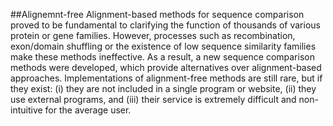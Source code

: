 ##Alignemnt-free
Alignment-based methods for sequence comparison proved to be fundamental to clarifying the function of thousands of various protein or gene families. However, processes such as recombination, exon/domain shuffling or the existence of low sequence similarity families make these methods ineffective. As a result, a new sequence comparison methods were developed, which provide alternatives over alignment-based approaches. Implementations of alignment-free methods are still rare, but if they exist: (i) they are not included in a single program or website, (ii) they use external programs, and (iii) their service is extremely difficult and non-intuitive for the average user.
